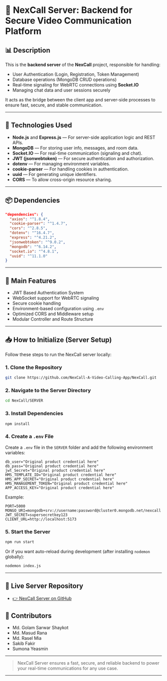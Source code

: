 # 🚀 NexCall Server: Backend for Secure Video Communication Platform

## 📊 Description
This is the **backend server** of the **NexCall** project, responsible for handling:
- User Authentication (Login, Registration, Token Management)
- Database operations (MongoDB CRUD operations)
- Real-time signaling for WebRTC connections using **Socket.IO**
- Managing chat data and user sessions securely

It acts as the bridge between the client app and server-side processes to ensure fast, secure, and stable communication.

---

## 🔧 Technologies Used
- **Node.js** and **Express.js** — For server-side application logic and REST APIs.
- **MongoDB** — For storing user info, messages, and room data.
- **Socket.IO** — For real-time communication (signaling and chat).
- **JWT (jsonwebtoken)** — For secure authentication and authorization.
- **dotenv** — For managing environment variables.
- **cookie-parser** — For handling cookies in authentication.
- **uuid** — For generating unique identifiers.
- **CORS** — To allow cross-origin resource sharing.

---

## 📦 Dependencies
```json
"dependencies": {
  "axios": "^1.8.4",
  "cookie-parser": "^1.4.7",
  "cors": "^2.8.5",
  "dotenv": "^16.4.7",
  "express": "^4.21.2",
  "jsonwebtoken": "^9.0.2",
  "mongodb": "^6.14.2",
  "socket.io": "^4.8.1",
  "uuid": "^11.1.0"
}
```

---

## 🔗 Main Features
- JWT Based Authentication System
- WebSocket support for WebRTC signaling
- Secure cookie handling
- Environment-based configuration using `.env`
- Optimized CORS and Middleware setup
- Modular Controller and Route Structure

---

## 📥 How to Initialize (Server Setup)

Follow these steps to run the NexCall server locally:

### 1. Clone the Repository
```bash
git clone https://github.com/NexCall-A-Video-Calling-App/NexCall.git
```

### 2. Navigate to the Server Directory
```bash
cd NexCall/SERVER
```

### 3. Install Dependencies
```bash
npm install
```

### 4. Create a `.env` File
Create a `.env` file in the `SERVER` folder and add the following environment variables:
```env
db_user="Original product credential here"
db_pass="Original product credential here"
jwt_Secret="Original product credential here" 
HMS_TEMPLATE_ID="Original product credential here"
HMS_APP_SECRET="Original product credential here"
HMS_MANAGEMENT_TOKEN="Original product credential here" 
APP_ACCESS_KEY="Original product credential here"
```

Example:
```env
PORT=5000
MONGO_URI=mongodb+srv://username:password@cluster0.mongodb.net/nexcall
JWT_SECRET=supersecretkey123
CLIENT_URL=http://localhost:5173
```

### 5. Start the Server
```bash
npm run start
```

Or if you want auto-reload during development (after installing `nodemon` globally):
```bash
nodemon index.js
```

---

## 🚀 Live Server Repository
- [👉 NexCall Server on GitHub](https://github.com/NexCall-A-Video-Calling-App/NexCall/tree/main/SERVER)


## 👥 Contributors
- Md. Golam Sarwar Shaykot
- Md. Masud Rana
- Md. Rasel Mia
- Sakib Fakir
- Sumona Yeasmin

---

> NexCall Server ensures a fast, secure, and reliable backend to power your real-time communications for any use case.

---

